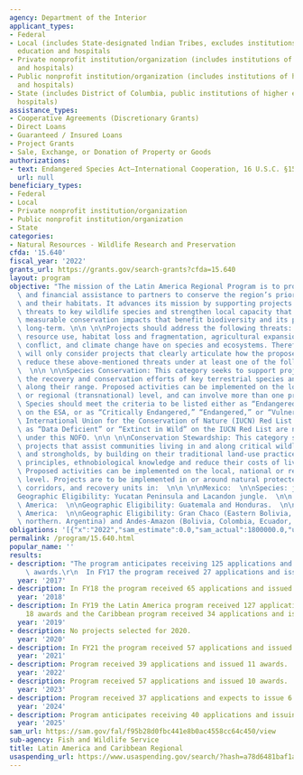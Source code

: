 ```yaml
---
agency: Department of the Interior
applicant_types:
- Federal
- Local (includes State-designated lndian Tribes, excludes institutions of higher
  education and hospitals
- Private nonprofit institution/organization (includes institutions of higher education
  and hospitals)
- Public nonprofit institution/organization (includes institutions of higher education
  and hospitals)
- State (includes District of Columbia, public institutions of higher education and
  hospitals)
assistance_types:
- Cooperative Agreements (Discretionary Grants)
- Direct Loans
- Guaranteed / Insured Loans
- Project Grants
- Sale, Exchange, or Donation of Property or Goods
authorizations:
- text: Endangered Species Act—International Cooperation, 16 U.S.C. §1537.
  url: null
beneficiary_types:
- Federal
- Local
- Private nonprofit institution/organization
- Public nonprofit institution/organization
- State
categories:
- Natural Resources - Wildlife Research and Preservation
cfda: '15.640'
fiscal_year: '2022'
grants_url: https://grants.gov/search-grants?cfda=15.640
layout: program
objective: "The mission of the Latin America Regional Program is to provide technical\
  \ and financial assistance to partners to conserve the region’s priority species\
  \ and their habitats. It advances its mission by supporting projects that reduce\
  \ threats to key wildlife species and strengthen local capacity that results in\
  \ measurable conservation impacts that benefit biodiversity and its people in the\
  \ long-term. \n\n \n\nProjects should address the following threats: unsustainable\
  \ resource use, habitat loss and fragmentation, agricultural expansion, human-wildlife\
  \ conflict, and climate change have on species and ecosystems. Therefore, this Program\
  \ will only consider projects that clearly articulate how the proposed actions will\
  \ reduce these above-mentioned threats under at least one of the following two categories:\
  \  \n\n \n\nSpecies Conservation: This category seeks to support projects that promote\
  \ the recovery and conservation efforts of key terrestrial species and their habitats\
  \ along their range. Proposed activities can be implemented on the local, national,\
  \ or regional (transnational) level, and can involve more than one priority species.\
  \ Species should meet the criteria to be listed either as “Endangered” or “Threatened”\
  \ on the ESA, or as “Critically Endangered,” “Endangered,” or “Vulnerable” on the\
  \ International Union for the Conservation of Nature (IUCN) Red List. Species listed\
  \ as “Data Deficient” or “Extinct in Wild” on the IUCN Red List are not eligible\
  \ under this NOFO. \n\n \n\nConservation Stewardship: This category seeks to support\
  \ projects that assist communities living in and along critical wildlife corridors\
  \ and strongholds, by building on their traditional land-use practices, governance\
  \ principles, ethnobiological knowledge and reduce their costs of living with wildlife.\
  \ Proposed activities can be implemented on the local, national or regional (transnational)\
  \ level. Projects are to be implemented in or around natural protected areas, biological\
  \ corridors, and recovery units in:  \n\n \n\nMexico:  \n\nSpecies: jaguar.  \n\n\
  Geographic Eligibility: Yucatan Peninsula and Lacandon jungle.  \n\n \n\nCentral\
  \ America:  \n\nGeographic Eligibility: Guatemala and Honduras.  \n\n \n\nSouth\
  \ America:  \n\nGeographic Eligibility: Gran Chaco (Eastern Bolivia, Paraguay, and\
  \ northern. Argentina) and Andes-Amazon (Bolivia, Colombia, Ecuador, and Peru)."
obligations: '[{"x":"2022","sam_estimate":0.0,"sam_actual":1800000.0,"usa_spending_actual":1808226.2},{"x":"2023","sam_estimate":0.0,"sam_actual":2021494.0,"usa_spending_actual":1872021.45},{"x":"2024","sam_estimate":2000000.0,"sam_actual":0.0,"usa_spending_actual":683291.74}]'
permalink: /program/15.640.html
popular_name: ''
results:
- description: "The program anticipates receiving 125 applications and issuing 25\
    \ awards.\r\n  In FY17 the program received 27 applications and issued 18 awards."
  year: '2017'
- description: In FY18 the program received 65 applications and issued 27 awards.
  year: '2018'
- description: In FY19 the Latin America program received 127 applications and issued
    18 awards and the Caribbean program received 34 applications and issued 8 awards.
  year: '2019'
- description: No projects selected for 2020.
  year: '2020'
- description: In FY21 the program received 57 applications and issued 20 awards.
  year: '2021'
- description: Program received 39 applications and issued 11 awards.
  year: '2022'
- description: Program received 57 applications and issued 10 awards.
  year: '2023'
- description: Program received 37 applications and expects to issue 6 awards.
  year: '2024'
- description: Program anticipates receiving 40 applications and issuing 6 awards.
  year: '2025'
sam_url: https://sam.gov/fal/f95b28d0fbc441e8b0ac4558cc64c450/view
sub-agency: Fish and Wildlife Service
title: Latin America and Caribbean Regional
usaspending_url: https://www.usaspending.gov/search/?hash=a78d6481baf1ac6ad5a92101fb7588c7
---
```

